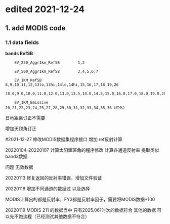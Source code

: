 # edited 2021-12-24

## 1. add MODIS code

### 1.1 data fields

**bands RefSB**    


        EV_250_Aggr1km_RefSB        1,2 
        
        EV_500_Aggr1km_RefSB        3,4,5,6,7
        
        EV_1KM_RefSB                8,9,10,11,12,13lo,13hi,14lo,14hi,15,16,17,18,19,26
                                    (8.0,9.0,10.0,11.0,12.0,13.0,13.5,14.0,14.5,15.0,16.0,17.0,18.0,19.0,26.0)                        
                                    
        EV_1KM_Emissive             20,21,22,23,24,25,27,28,29,30,31,32,33,34,35,36（红外）

日地距离订正不需要

增加天顶角订正

#2021-12-27
修改MODIS数据集程序接口
增加 ref反射计算


20220104-20220107
计算太阳耀斑角的程序修改
计算各通道反射率
提取类似band3数据

问题
无效数据

20220113
修复返回的反射率错误，增加文件验证


20220118
增加不同通道的数据过 以及选择

MODIS计算出的都是反射率，FY3都是反射率因子，需要将MODIS数据*100



20220119
MODIS 211 的数据当中 只有2025.061时次的数据符合 其他的数据 可以先不跑流程（已经测试其他数据不符合）



